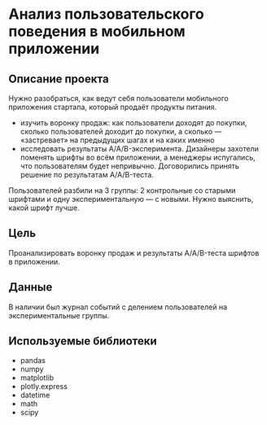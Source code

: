 # Анализ пользовательского поведения в мобильном приложении

## Описание проекта

Нужно разобраться, как ведут себя пользователи мобильного приложения стартапа, который продаёт продукты питания.
- изучить воронку продаж: как пользователи доходят до покупки, сколько пользователей доходит до покупки, а сколько — «застревает» на предыдущих шагах и на каких именно
- исследовать результаты A/A/B-эксперимента. Дизайнеры захотели поменять шрифты во всём приложении, а менеджеры испугались, что пользователям будет непривычно. Договорились принять решение по результатам A/A/B-теста.

Пользователей разбили на 3 группы: 2 контрольные со старыми шрифтами и одну экспериментальную — с новыми. Нужно выяснить, какой шрифт лучше.

## Цель

Проанализировать воронку продаж и результаты A/A/B-теста шрифтов в приложении.

## Данные

В наличии был журнал событий с делением пользователей на экспериментальные группы.

## Используемые библиотеки
- pandas
- numpy
- matplotlib
- plotly.express
- datetime
- math
- scipy


